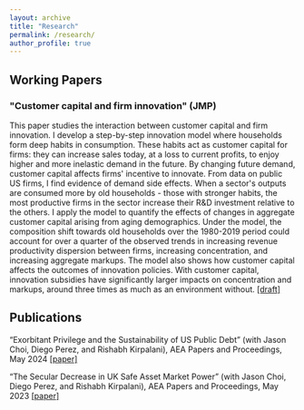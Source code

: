 ```yaml
---
layout: archive
title: "Research"
permalink: /research/
author_profile: true
---
```


## Working Papers

### "Customer capital and firm innovation" (JMP)
This paper studies the interaction between customer capital and firm innovation. I develop a step-by-step innovation model where households form deep habits in consumption. These habits act as customer capital for firms: they can increase sales today, at a loss to current profits, to enjoy higher and more inelastic demand in the future. By changing future demand, customer capital affects firms' incentive to innovate. From data on public US firms, I find evidence of demand side effects. When a sector's outputs are consumed more by old households - those with stronger habits, the most productive firms in the sector increase their R&D investment relative to the others. I apply the model to quantify the effects of changes in aggregate customer capital arising from aging demographics. Under the model, the composition shift towards old households over the 1980-2019 period could account for over a quarter of the observed trends in increasing revenue productivity dispersion between firms, increasing concentration, and increasing aggregate markups. The model also shows how customer capital affects the outcomes of innovation policies. With customer capital, innovation subsidies have significantly larger impacts on concentration and markups, around three times as much as an environment without. [[draft]](http://duongqdang.github.io/files/jmp_dang.pdf)

## Publications

“Exorbitant Privilege and the Sustainability of US Public Debt” (with Jason Choi, Diego Perez, and Rishabh Kirpalani), AEA Papers and Proceedings, May 2024 [[paper]](http://duongqdang.github.io/files/CDKP_UK.pdf)

“The Secular Decrease in UK Safe Asset Market Power” (with Jason Choi, Diego Perez, and Rishabh Kirpalani), AEA Papers and Proceedings, May 2023 [[paper]](http://duongqdang.github.io/files/CDKP_USdebt_nber.pdf)
